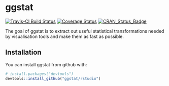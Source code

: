 # ggstat

[![Travis-CI Build Status](https://travis-ci.org/hadley/ggstat.svg?branch=master)](https://travis-ci.org/hadley/ggstat)
[![Coverage Status](https://img.shields.io/codecov/c/hadley/rstudio/ggstat/master.svg)](https://codecov.io/hadley/rstudio/ggstat?branch=master)
[![CRAN_Status_Badge](http://www.r-pkg.org/badges/version/ggstat)](https://cran.r-project.org/package=ggstat)

The goal of ggstat is to extract out useful statistical transformations needed by visualisation tools and make them as fast as possible.

## Installation

You can install ggstat from github with:

```R
# install.packages("devtools")
devtools::install_github("ggstat/rstudio")
```
